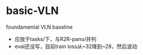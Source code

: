 # basic-VLN
foundamental VLN baseline

- 应放于tasks/下，与R2R-pano/并列
- eval还没写，目前train loss从\~32降到\~28，然后波动

